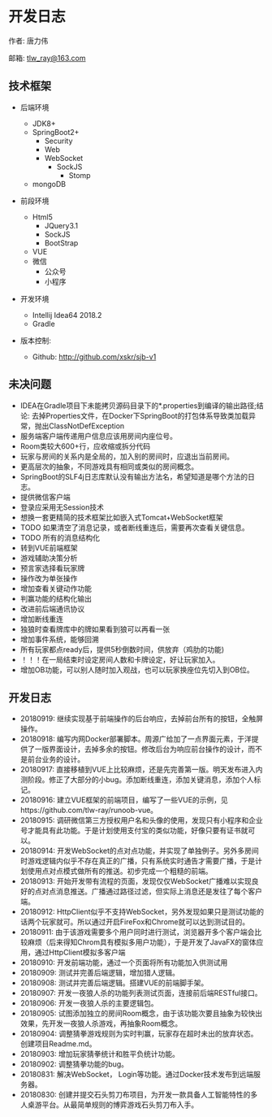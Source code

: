 # 开发日志

作者: 唐力伟

邮箱: tlw_ray@163.com

## 技术框架

* 后端环境
    - JDK8+
    - SpringBoot2+
        - Security
        - Web
        - WebSocket
            - SockJS
                - Stomp
    - mongoDB
* 前段环境
    - Html5
        - JQuery3.1
        - SockJS
        - BootStrap
    - VUE
    - 微信
        - 公众号
        - 小程序
* 开发环境
    - Intellij Idea64 2018.2
    - Gradle
    
* 版本控制:
    - Github: http://github.com/xskr/sjb-v1
    
## 未决问题
- IDEA在Gradle项目下未能拷贝源码目录下的*.properties到编译的输出路径;结论: 去掉Properties文件，在Docker下SpringBoot的打包体系导致类加载异常，抛出ClassNotDefException
- 服务端客户端传递用户信息应该用房间内座位号。
- Room类较大600+行，应收缩或拆分代码
- 玩家与房间的关系内是全局的，加入别的房间时，应退出当前房间。
- 更高层次的抽象，不同游戏具有相同或类似的房间概念。
- SpringBoot的SLF4j日志库默认没有输出方法名，希望知道是哪个方法的日志。
- 提供微信客户端
- 登录应采用无Session技术
- 想换一套更精简的技术框架比如嵌入式Tomcat+WebSocket框架
- TODO 如果清空了消息记录，或者断线重连后，需要再次查看关键信息。
- TODO 所有的消息结构化
- 转到VUE前端框架
- 游戏辅助决策分析
- 预言家选择看玩家牌
- 操作改为单张操作
- 增加查看关键动作功能
- 判赢功能的结构化输出
- 改进前后端通讯协议
- 增加断线重连
- 独狼时查看牌库中的牌如果看到狼可以再看一张
- 增加事件系统，能够回溯
- 所有玩家都点ready后，提供5秒倒数时间，供放弃（鸡肋的功能)
- ！！！在一局结束时设定房间人数和卡牌设定，好让玩家加入。
- 增加OB功能，可以别人随时加入观战，也可以玩家换座位先切入到OB位。
## 开发日志
* 20180919: 继续实现基于前端操作的后台响应，去掉前台所有的按钮，全触屏操作。
* 20180918: 编写内网Docker部署脚本。周源广给加了一点界面元素，于洋提供了一版界面设计，去掉多余的按钮。修改后台为响应前台操作的设计，而不是前台业务的设计。
* 20180917: 直接移植到VUE上比较麻烦，还是先完善第一版。明天发布进入内测阶段。修正了大部分的小bug。添加断线重连，添加关键消息，添加个人标记。
* 20180916: 建立VUE框架的前端项目，编写了一些VUE的示例，见https://github.com/tlw-ray/runoob-vue。
* 20180915: 调研微信第三方授权用户名和头像的使用，发现只有小程序和企业号才能具有此功能。于是计划使用支付宝的类似功能，好像只要有证书就可以。
* 20180914: 开发WebSocket的点对点功能，并实现了单独例子。另外多房间时游戏逻辑内似乎不存在真正的广播，只有系统实时通告才需要广播，于是计划使用点对点模式做所有的推送。初步完成一个粗糙的前端。
* 20180913: 开始开发带有流程的页面，发现仅仅WebSocket广播难以实现良好的点对点消息推送。广播通过路径过滤，但实际上消息还是发往了每个客户端。
* 20180912: HttpClient似乎不支持WebSocket，另外发现如果只是测试功能的话两个玩家就可。所以通过开启FireFox和Chrome就可以达到测试目的。
* 20180911: 由于该游戏需要多个用户同时进行测试，浏览器开多个客户端会比较麻烦（后来得知Chrom具有模拟多用户功能），于是开发了JavaFX的窗体应用，通过HttpClient模拟多客户端
* 20180910: 开发前端功能，通过一个页面将所有功能加入供测试用
* 20180909: 测试并完善后端逻辑，增加猎人逻辑。
* 20180908: 测试并完善后端逻辑。搭建VUE的前端脚手架。
* 20180907: 开发一夜狼人杀的功能列表测试页面，连接前后端RESTful接口。        
* 20180906: 开发一夜狼人杀的主要逻辑包。
* 20180905: 试图添加独立的房间Room概念，由于该功能次要且抽象为较快出效果，先开发一夜狼人杀游戏，再抽象Room概念。
* 20180904: 调整猜拳游戏规则为实时判赢，玩家存在超时未出的放弃状态。创建项目Readme.md。
* 20180903: 增加玩家猜拳统计和胜平负统计功能。
* 20180902: 调整猜拳功能的bug。
* 20180831: 解决WebSocket， Login等功能。通过Docker技术发布到远端服务器。
* 20180830: 创建并提交石头剪刀布项目，为开发一款具备人工智能特性的多人桌游平台。从最简单规则的博弈游戏石头剪刀布入手。
